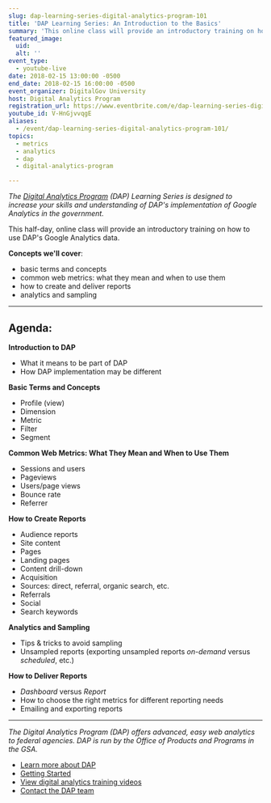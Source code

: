 ```yaml
---
slug: dap-learning-series-digital-analytics-program-101
title: 'DAP Learning Series: An Introduction to the Basics'
summary: 'This online class will provide an introductory training on how to use Digital Analytics Program (DAP) google analytics data.'
featured_image:
  uid:
  alt: ''
event_type:
  - youtube-live
date: 2018-02-15 13:00:00 -0500
end_date: 2018-02-15 16:00:00 -0500
event_organizer: DigitalGov University
host: Digital Analytics Program
registration_url: https://www.eventbrite.com/e/dap-learning-series-digital-analytics-program-101-registration-42540102592
youtube_id: V-HnGjvvqgE
aliases:
  - /event/dap-learning-series-digital-analytics-program-101/
topics:
  - metrics
  - analytics
  - dap
  - digital-analytics-program

---
```


_The [Digital Analytics Program](https://www.digitalgov.gov/services/dap/) (DAP) Learning Series is designed to increase your skills and understanding of DAP's implementation of Google Analytics in the government._

This half-day, online class will provide an introductory training on how to use DAP's Google Analytics data.

**Concepts we'll cover**:

- basic terms and concepts
- common web metrics: what they mean and when to use them
- how to create and deliver reports
- analytics and sampling

---

## Agenda:

**Introduction to DAP**

- What it means to be part of DAP
- How DAP implementation may be different

**Basic Terms and Concepts**

- Profile (view)
- Dimension
- Metric
- Filter
- Segment

**Common Web Metrics: What They Mean and When to Use Them**

- Sessions and users
- Pageviews
- Users/page views
- Bounce rate
- Referrer

**How to Create Reports**

- Audience reports
- Site content
- Pages
- Landing pages
- Content drill-down
- Acquisition
- Sources: direct, referral, organic search, etc.
- Referrals
- Social
- Search keywords

**Analytics and Sampling**

- Tips & tricks to avoid sampling
- Unsampled reports (exporting unsampled reports _on-demand_ versus _scheduled_, etc.)

**How to Deliver Reports**

- _Dashboard_ versus _Report_
- How to choose the right metrics for different reporting needs
- Emailing and exporting reports

---

_The Digital Analytics Program (DAP) offers advanced, easy web analytics to federal agencies. DAP is run by the Office of Products and Programs in the GSA._

- [Learn more about DAP](https://www.digitalgov.gov/services/dap/)
- [Getting Started](https://github.com/digital-analytics-program/gov-wide-code)
- [View digital analytics training videos](https://www.youtube.com/playlist?list=PLd9b-GuOJ3nFwlyvLFUtmDpYFKezhot8P)
- [Contact the DAP team](mailto:dap@support.digitalgov.gov)
